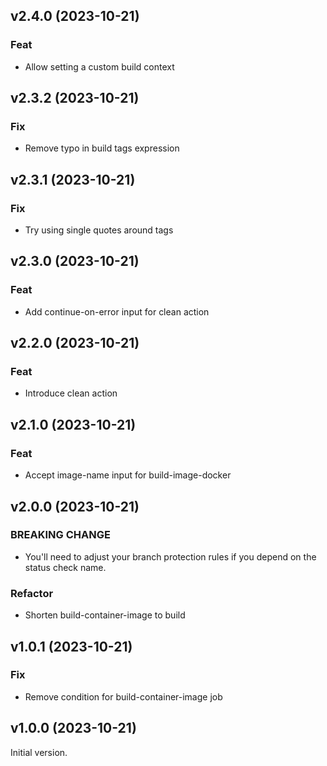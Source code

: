 ## v2.4.0 (2023-10-21)

### Feat

- Allow setting a custom build context

## v2.3.2 (2023-10-21)

### Fix

- Remove typo in build tags expression

## v2.3.1 (2023-10-21)

### Fix

- Try using single quotes around tags

## v2.3.0 (2023-10-21)

### Feat

- Add continue-on-error input for clean action

## v2.2.0 (2023-10-21)

### Feat

- Introduce clean action

## v2.1.0 (2023-10-21)

### Feat

- Accept image-name input for build-image-docker

## v2.0.0 (2023-10-21)

### BREAKING CHANGE

- You'll need to adjust your branch protection rules
if you depend on the status check name.

### Refactor

- Shorten build-container-image to build

## v1.0.1 (2023-10-21)

### Fix

- Remove condition for build-container-image job

## v1.0.0 (2023-10-21)

Initial version.

